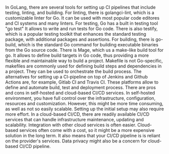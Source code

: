 In GoLang, there are several tools for setting up CI pipelines that include testing, linting, and building.
For linting, there is golangci-lint, which is a customizable linter for Go. It can be used with most
popular code editores and CI systems and many linters.
	For testing, Go has a built in testing tool "go test" It allows to write and run tests for Go code.
There is also testify, which is a popular testing toolkit that enhances the standard testing package, with 
additional packages and assertions.
For building, there is go-build, which is the standard Go command for building executable binaries from 
the Go source code. There is Mage, which us a make-like build tool for go. It allows to define build 
targets in Go code, thus providing a more flexible and maintainable way to build a project.
Makefile is not Go-specific, makefiles are commonly used for defining build steps and dependencies in a
project. They can be used to orchestrate the build process. 
The alternatives for setting up a CI-pipeline on top of Jenkins and Github Actions are, for example,
Gitlab CI and Travis CI. These platforms allow to define and automate build, test and deployment process.
	There are pros and cons in self-hosted and cloud-based CI/CD services. In self-hosted environment, you
have full control over the infrastructure, configuration, resources and customization. However, this 
might be more time consuming, as well as not so easily scalable. Setting up the initial setup may also 
require more effort. In a cloud-based CI/CD, there are readily available CI/CD services that can handle 
infrastructure maintenance, updating and scalability. Integration with other cloud services is often 
easier. Cloud-based services often come with a cost, so it might be a more expensive solution in the 
long term. It also means that your CI/CD pipeline is is reliant on the provider's services. Data privacy 
might also be a concern for cloud-based CI/CD pipeline.